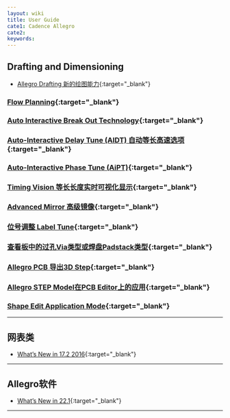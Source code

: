 ```yaml
---
layout: wiki
title: User Guide
cate1: Cadence Allegro
cate2: 
keywords: 
---
```



## Drafting and Dimensioning

- [Allegro Drafting 新的绘图能力](https://tiny-yhw.github.io//2023/06/13/cadence-allegro-drafting/){:target="_blank"}





### [Flow Planning](https://tiny-yhw.github.io//2023/06/15/cadence-allegro-flow-planning/){:target="_blank"}
### [Auto Interactive Break Out Technology](https://tiny-yhw.github.io//2023/06/15/cadence-allegro-aibt/){:target="_blank"}

### [Auto-Interactive Delay Tune (AIDT) 自动等长高速选项](https://tiny-yhw.github.io//2023/06/15/cadence-allegro-aidt/){:target="_blank"}
### [Auto-Interactive Phase Tune (AiPT)](https://tiny-yhw.github.io//2023/06/15/cadence-allegro-aipt/){:target="_blank"}
### [Timing Vision 等长长度实时可视化显示](https://tiny-yhw.github.io//2023/06/15/cadence-allegro-timevision/){:target="_blank"}
### [Advanced Mirror 高级镜像](https://tiny-yhw.github.io//2023/06/15/cadence-allegro-advanced-mirror/){:target="_blank"}
### [位号调整 Label Tune](https://tiny-yhw.github.io//2023/06/15/cadence-allegro-label-tune/){:target="_blank"}
### [查看板中的过孔Via类型或焊盘Padstack类型](https://tiny-yhw.github.io//2023/06/15/cadence-allegro-padstack-finder/){:target="_blank"}
### [Allegro PCB 导出3D Step](https://tiny-yhw.github.io//2023/06/15/cadence-allegro-pcb-3d-step/){:target="_blank"}
### [Allegro STEP Model在PCB Editor上的应用](https://tiny-yhw.github.io//2023/06/15/cadence-allegro-step-model/){:target="_blank"}
### [Shape Edit Application Mode](https://tiny-yhw.github.io//2023/06/15/cadence-allegro-shape-edit-application-mode/){:target="_blank"}

* * *

## 网表类

-  [What’s New in 17.2 2016](https://tiny-yhw.github.io//2023/06/08/cadence-allegro-whats-new-in-17-2-2016/){:target="_blank"}


* * *

## Allegro软件

*   [What’s New in 22.1](https://tiny-yhw.github.io//2023/06/06/cadence-allegro-whats-new-in-22-1/){:target="_blank"}

* * *